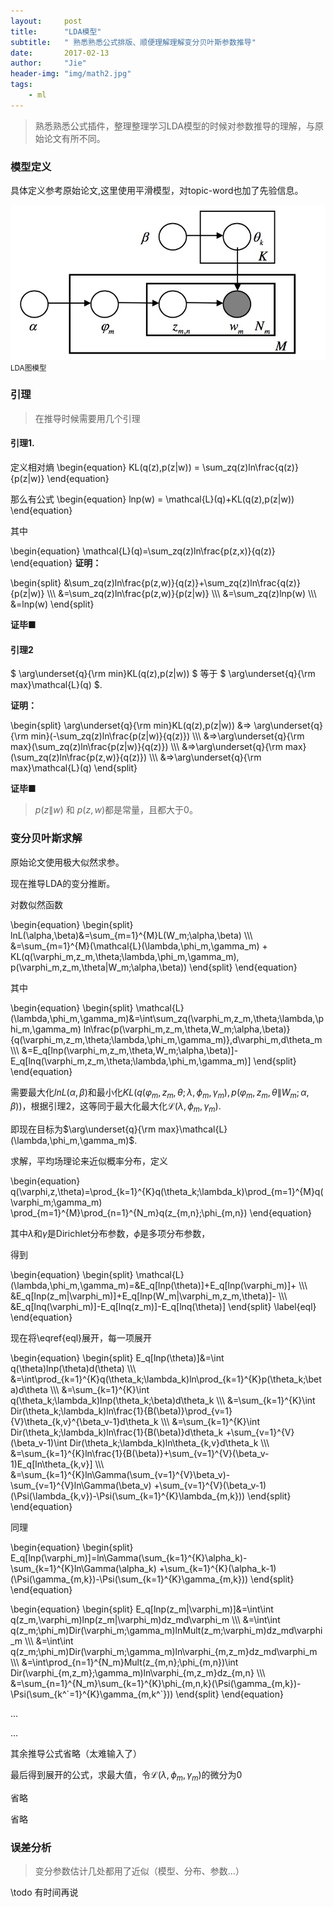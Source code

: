 ```yaml
---
layout:     post
title:      "LDA模型"
subtitle:   " 熟悉熟悉公式排版、顺便理解理解变分贝叶斯参数推导"
date:       2017-02-13
author:     "Jie"
header-img: "img/math2.jpg"
tags:
    - ml
---
```


> 熟悉熟悉公式插件，整理整理学习LDA模型的时候对参数推导的理解，与原始论文有所不同。

### 模型定义
具体定义参考原始论文,这里使用平滑模型，对topic-word也加了先验信息。

![ldamodel](/img/post/lda/lda-vb-model.png)
<small class="img-hint">LDA图模型</small>

### 引理
> 在推导时候需要用几个引理

#### 引理1.

定义相对熵
\begin{equation}
KL(q(z),p(z|w)) = \sum_zq(z)ln\frac{q(z)}{p(z|w)}
\end{equation}

那么有公式
\begin{equation}
lnp(w) = \mathcal{L}(q)+KL(q(z),p(z|w))
\end{equation}

其中

\begin{equation}
\mathcal{L}(q)=\sum_zq(z)ln\frac{p(z,x)}{q(z)}
\end{equation}
**证明：**

\begin{split}
&\sum_zq(z)ln\frac{p(z,w)}{q(z)}+\sum_zq(z)ln\frac{q(z)}{p(z|w)} \\\\\\
&=\sum_zq(z)ln\frac{p(z,w)}{p(z|w)} \\\\\\
&=\sum_zq(z)lnp(w) \\\\\\
&=lnp(w)
\end{split}

**证毕■**

#### 引理2

$ \arg\underset{q}{\rm min}KL(q(z),p(z\|w)) $ 等于 $ \arg\underset{q}{\rm max}\mathcal{L}(q) $.

**证明：**

\begin{split}
\arg\underset{q}{\rm min}KL(q(z),p(z|w)) &=>
\arg\underset{q}{\rm min}(-\sum_zq(z)ln\frac{p(z|w)}{q(z)}) \\\\\\
&=>\arg\underset{q}{\rm max}(\sum_zq(z)ln\frac{p(z|w)}{q(z)}) \\\\\\
&=>\arg\underset{q}{\rm max}(\sum_zq(z)ln\frac{p(z,w)}{q(z)}) \\\\\\
&=>\arg\underset{q}{\rm max}\mathcal{L}(q)
\end{split}

**证毕■**

> $p(z\|w)$ 和 $p(z,w)$都是常量，且都大于0。

### 变分贝叶斯求解
原始论文使用极大似然求参。

现在推导LDA的变分推断。

对数似然函数

\begin{equation}
\begin{split}
lnL(\alpha,\beta)&=\sum_{m=1}^{M}L(W_m;\alpha,\beta) \\\\\\
&=\sum_{m=1}^{M}(\mathcal{L}(\lambda,\phi_m,\gamma_m) + KL(q(\varphi_m,z_m,\theta;\lambda,\phi_m,\gamma_m),
p(\varphi_m,z_m,\theta|W_m;\alpha,\beta))
\end{split}
\end{equation}

其中

\begin{equation}
\begin{split}
\mathcal{L}(\lambda,\phi_m,\gamma_m)&=\int\sum_zq(\varphi_m,z_m,\theta;\lambda,\phi_m,\gamma_m)
ln\frac{p(\varphi_m,z_m,\theta,W_m;\alpha,\beta)}{q(\varphi_m,z_m,\theta;\lambda,\phi_m,\gamma_m)}\,d\varphi_m\,d\theta_m \\\\\\
&=E_q[lnp(\varphi_m,z_m,\theta,W_m;\alpha,\beta)]-E_q[lnq(\varphi_m,z_m,\theta;\lambda,\phi_m,\gamma_m)]
\end{split}
\end{equation}

需要最大化$lnL(\alpha,\beta)$和最小化$KL(q(\varphi_m,z_m,\theta;\lambda,\phi_m,\gamma_m),
p(\varphi_m,z_m,\theta\|W_m;\alpha,\beta))$，根据引理2，这等同于最大化最大化$\mathcal{L}(\lambda,\phi_m,\gamma_m)$.

即现在目标为$\arg\underset{q}{\rm max}\mathcal{L}(\lambda,\phi_m,\gamma_m)$.

求解，平均场理论来近似概率分布，定义

\begin{equation}
q(\varphi,z,\theta)=\prod_{k=1}^{K}q(\theta_k;\lambda_k)\prod_{m=1}^{M}q(\varphi_m;\gamma_m)
\prod_{m=1}^{M}\prod_{n=1}^{N_m}q(z_{m,n};\phi_{m,n})
\end{equation}

其中$\lambda$和$\gamma$是Dirichlet分布参数，$\phi$是多项分布参数，

得到

\begin{equation}
\begin{split}
\mathcal{L}(\lambda,\phi_m,\gamma_m)=&E_q[lnp(\theta)]+E_q[lnp(\varphi_m)]+ \\\\\\
&E_q[lnp(z_m|\varphi_m)]+E_q[lnp(W_m|\varphi_m,z_m,\theta)]- \\\\\\
&E_q[lnq(\varphi_m)]-E_q[lnq(z_m)]-E_q[lnq(\theta)]
\end{split}
\label{eql}
\end{equation}

现在将\eqref{eql}展开，每一项展开

\begin{equation}
\begin{split}
E_q[lnp(\theta)]&=\int q(\theta)lnp(\theta)d(\theta) \\\\\\
&=\int\prod_{k=1}^{K}q(\theta_k;\lambda_k)ln\prod_{k=1}^{K}p(\theta_k;\beta)d\theta \\\\\\
&=\sum_{k=1}^{K}\int q(\theta_k;\lambda_k)lnp(\theta_k;\beta)d\theta_k \\\\\\
&=\sum_{k=1}^{K}\int Dir(\theta_k;\lambda_k)ln\frac{1}{B(\beta)}\prod_{v=1}{V}\theta_{k,v}^{\beta_v-1}d\theta_k  \\\\\\
&=\sum_{k=1}^{K}\int Dir(\theta_k;\lambda_k)ln\frac{1}{B(\beta)}d\theta_k
+\sum_{v=1}^{V}(\beta_v-1)\int Dir(\theta_k;\lambda_k)ln\theta_{k,v}d\theta_k \\\\\\
&=\sum_{k=1}^{K}ln\frac{1}{B(\beta)}+\sum_{v=1}^{V}(\beta_v-1)E_q[ln\theta_{k,v}] \\\\\\
&=\sum_{k=1}^{K}ln\Gamma(\sum_{v=1}^{V}\beta_v)-\sum_{v=1}^{V}ln\Gamma(\beta_v)
+\sum_{v=1}^{V}(\beta_v-1)(\Psi(\lambda_{k,v})-\Psi(\sum_{k=1}^{K}\lambda_{m,k}))
\end{split}
\end{equation}

同理

\begin{equation}
\begin{split}
E_q[lnp(\varphi_m)]=ln\Gamma(\sum_{k=1}^{K}\alpha_k)-\sum_{k=1}^{K}ln\Gamma(\alpha_k)
+\sum_{k=1}^{K}(\alpha_k-1)(\Psi(\gamma_{m,k})-\Psi(\sum_{k=1}^{K}\gamma_{m,k}))
\end{split}
\end{equation}

\begin{equation}
\begin{split}
E_q[lnp(z_m|\varphi_m)]&=\int\int q(z_m,\varphi_m)lnp(z_m|\varphi_m)dz_md\varphi_m \\\\\\
&=\int\int q(z_m;\phi_m)Dir(\varphi_m;\gamma_m)lnMult(z_m;\varphi_m)dz_md\varphi_m \\\\\\
&=\int\int q(z_m;\phi_m)Dir(\varphi_m;\gamma_m)ln\varphi_{m,z_m}dz_md\varphi_m \\\\\\
&=\int\prod_{n=1}^{N_m}Mult(z_{m,n};\phi_{m,n})\int Dir(\varphi_{m,z_m};\gamma_m)ln\varphi_{m,z_m}dz_{m,n} \\\\\\
&=\sum_{n=1}^{N_m}\sum_{k=1}^{K}\phi_{m,n,k}(\Psi(\gamma_{m,k})-\Psi(\sum_{k^\`=1}^{K}\gamma_{m,k^\`}))
\end{split}
\end{equation}

...

...

其余推导公式省略（太难输入了）

最后得到展开的公式，求最大值，令$\mathcal{L}(\lambda,\phi_m,\gamma_m)$的微分为0

省略

省略

### 误差分析

> 变分参数估计几处都用了近似（模型、分布、参数...）

\todo 有时间再说